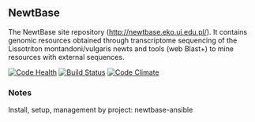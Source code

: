 ## NewtBase ##

The NewtBase site repository (http://newtbase.eko.uj.edu.pl/). It contains genomic resources obtained through transcriptome sequencing of the Lissotriton montandoni/vulgaris newts and tools (web Blast+) to mine resources with external sequences.


[![Code Health](https://landscape.io/github/michal-stuglik/newtbase/master/landscape.svg?style=flat)](https://landscape.io/github/michal-stuglik/newtbase/master)
[![Build Status](https://travis-ci.org/michal-stuglik/newtbase.svg?branch=master)](https://travis-ci.org/michal-stuglik/newtbase)
[![Code Climate](https://codeclimate.com/github/michal-stuglik/newtbase/badges/gpa.svg)](https://codeclimate.com/github/michal-stuglik/newtbase)
    

### Notes ###
Install, setup, management by project: newtbase-ansible
